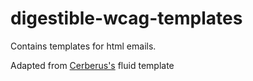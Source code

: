 # digestible-wcag-templates

Contains templates for html emails.

Adapted from [Cerberus's](https://github.com/TedGoas/Cerberus/) fluid template
